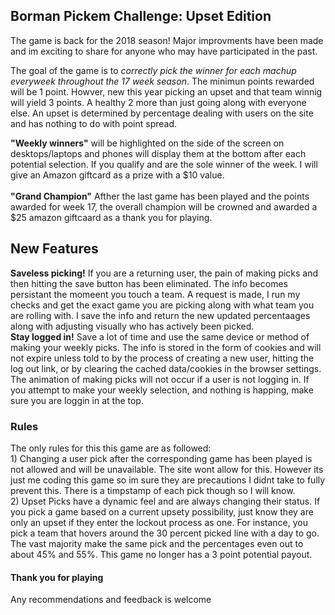 <h2>Borman Pickem Challenge: Upset Edition</h2>

The game is back for the 2018 season! Major improvments have been made and im exciting to share for anyone who may have participated in the past.

The goal of the game is to <i>correctly pick the winner for each machup everyweek throughout the 17 week season</i>. The minimun points rewarded will be 1 point. Howver, new this year picking an upset and that team winnig will yield 3 points. A healthy 2 more than just going along with everyone else. An upset is determined by percentage dealing with users on the site and has nothing to do with point spread. 

<b>"Weekly winners"</b> will be highlighted on the side of the screen on desktops/laptops and phones will display them at the bottom after each potential selection. If you qualify and are the sole winner of the week. I will give an Amazon giftcard as a prize with a $10 value.  <br><br>
<b>"Grand Champion"</b> Afther the last game has been played and the points awarded for week 17, the overall champion will be crowned and awarded a $25 amazon giftcaard as a thank you for playing. 



<h2><b>New Features</b></h2> 
<b>Saveless picking!</b>  If you are a returning user, the pain of making picks and then hitting the save button has been eliminated. The info becomes persistant the momeent you touch a team. A request is made, I run my checks and get the exact game you are picking along with what team you are rolling with. I save the info and return the new updated percentaages along with adjusting visually who has actively been picked. <br>
<b>Stay logged in!</b> Save a lot of time and use the same device or method of making your weekly picks. The info is stored in the form of cookies and will not expire unless told to by the process of creating a new user, hitting the log out link, or by clearing the cached data/cookies in the browser settings. The animation of making picks will not occur if a user is not logging in. If you attempt to make your weekly selection, and nothing is happing, make sure you are loggin in at the top. 
<br>
<h3><b>Rules</b></h3> 
The only rules for this this game are as followed: <br> 1) Changing a user pick after the corresponding game has been played is not allowed and will be unavailable. The site wont allow for this. However its just me coding this game so im sure they are precautions I didnt take to fully prevent this. There is a timpstamp of each pick though so I will know. 
<br>2) Upset Picks have a dynamic feel and are always changing their status. If you pick a game based on a current upsety possibility, just know they are only an upset if they enter the lockout process as one. For instance, you pick a team that hovers around the 30 percent picked line with a day to go. The vast majority make the same pick and the percentages even out to about 45% and 55%. This game no longer has a 3 point potential payout. 

<h4>Thank you for playing</h4><h7>Any recommendations and feedback is welcome</h7> 

